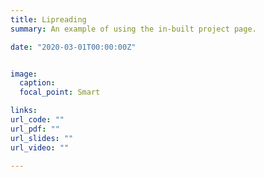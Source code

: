 ```yaml
---
title: Lipreading
summary: An example of using the in-built project page.

date: "2020-03-01T00:00:00Z"


image:
  caption: 
  focal_point: Smart

links:
url_code: ""
url_pdf: ""
url_slides: ""
url_video: ""

---
```

